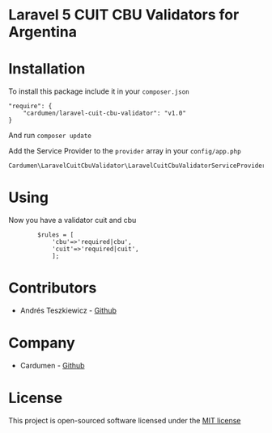 Laravel 5 CUIT CBU Validators for Argentina
============================================

# Installation

To install this package include it in your `composer.json`

```
"require": {
    "cardumen/laravel-cuit-cbu-validator": "v1.0"
}
```

And run `composer update`

Add the Service Provider to the `provider` array in your 
`config/app.php`

```
Cardumen\LaravelCuitCbuValidator\LaravelCuitCbuValidatorServiceProvider::class
```

# Using

Now you have a validator cuit and cbu

```
		$rules = [
            'cbu'=>'required|cbu',
            'cuit'=>'required|cuit',
            ];
```



# Contributors

- Andrés Teszkiewicz - [Github](https://github.com/ateszki)

# Company

- Cardumen         - [Github](https://github.com/desarrollo-cooperativo)

# License

This project is open-sourced software licensed under the [MIT 
license](https://opensource.org/licenses/MIT)
